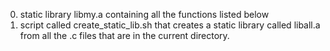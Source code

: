 0. static library libmy.a containing all the functions listed below
1. script called create_static_lib.sh that creates a static library called liball.a from all the .c files that are in the current directory.
